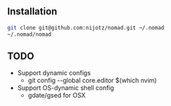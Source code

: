 Installation
------------
```bash
git clone git@github.com:nijotz/nomad.git ~/.nomad
~/.nomad/nomad
```

TODO
----
* Support dynamic configs
  * git config --global core.editor $(which nvim)
* Support OS-dynamic shell config
  * gdate/gsed for OSX
